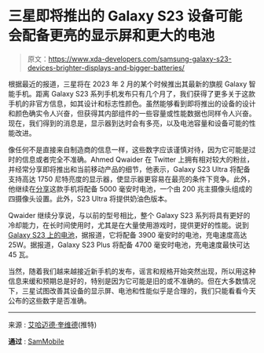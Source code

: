 # 三星即将推出的 Galaxy S23 设备可能会配备更亮的显示屏和更大的电池

> 原文：<https://www.xda-developers.com/samsung-galaxy-s23-devices-brighter-displays-and-bigger-batteries/>

根据最近的报道，三星将在 2023 年 2 月的某个时候推出其最新的旗舰 Galaxy 智能手机。距离 Galaxy S23 系列手机发布只有几个月了，我们获得了更多关于这款手机的非官方信息，如其设计和标志性颜色。虽然能够看到即将推出的设备的设计和颜色确实令人兴奋，但获得其内部组件的一些容量或性能数据也同样令人兴奋。现在，我们得到的消息是，显示器到达时会有多亮，以及电池容量和设备可能的性能改进。

像任何不是直接来自制造商的信息一样，这些数字应该谨慎对待，因为它可能是过时的信息或者完全不准确。Ahmed Qwaider 在 Twitter 上拥有相对较大的粉丝，并经常分享即将推出和当前移动产品的细节，他表示，Galaxy S23 Ultra 将配备支持高达 1750 尼特亮度的显示器，使显示器更容易在最亮的条件下竞争。此外，他继续在[分享](https://twitter.com/AhmedQwaider888/status/1606872776685633538)这款手机将配备 5000 毫安时电池，一个由 200 兆主摄像头组成的四摄像头设置。此外，S23 Ultra 将提供奶油色版本。

Qwaider 继续分享说，与以前的型号相比，整个 Galaxy S23 系列将具有更好的冷却能力，在长时间使用时，尤其是在大量使用游戏时，提供更好的性能。说到[Galaxy S23 上的电池](https://twitter.com/AhmedQwaider888/status/1607218160968818690)，据报道，它将配备 3900 毫安时的电池，充电速度高达 25W。据报道，Galaxy S23 Plus 将配备 4700 毫安时电池，充电速度最快可达 45 瓦。

当然，随着我们越来越接近新手机的发布，谣言和规格开始突然出现，所以用这种信息来缓和预期总是好的，特别是因为它可能是旧的或不准确的。但在大多数情况下，三星试图改善其设备的显示屏、电池和性能似乎是合理的，我们只能看看今天公布的这些数字是否准确。

* * *

来源 : [艾哈迈德·奎维德](https://twitter.com/AhmedQwaider888)(推特)

**通过** : [SamMobile](https://www.sammobile.com/news/base-galaxy-s23-screen-brightness-battery-boost/)